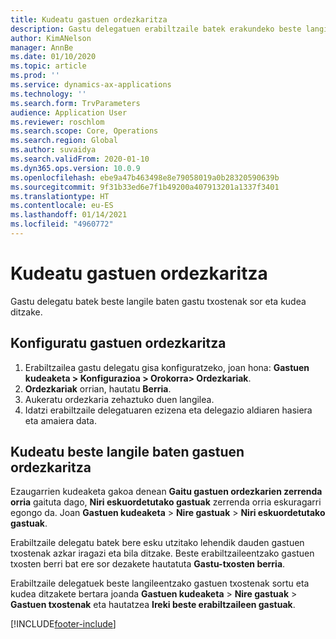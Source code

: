 ```yaml
---
title: Kudeatu gastuen ordezkaritza
description: Gastu delegatuen erabiltzaile batek erakundeko beste langile baten gastuen txostenak sor eta kudea ditzake.
author: KimANelson
manager: AnnBe
ms.date: 01/10/2020
ms.topic: article
ms.prod: ''
ms.service: dynamics-ax-applications
ms.technology: ''
ms.search.form: TrvParameters
audience: Application User
ms.reviewer: roschlom
ms.search.scope: Core, Operations
ms.search.region: Global
ms.author: suvaidya
ms.search.validFrom: 2020-01-10
ms.dyn365.ops.version: 10.0.9
ms.openlocfilehash: ebe9a47b463498e8e79058019a0b28320590639b
ms.sourcegitcommit: 9f31b33ed6e7f1b49200a407913201a1337f3401
ms.translationtype: HT
ms.contentlocale: eu-ES
ms.lasthandoff: 01/14/2021
ms.locfileid: "4960772"
---
```

# <a name="manage-expense-delegation"></a>Kudeatu gastuen ordezkaritza

Gastu delegatu batek beste langile baten gastu txostenak sor eta kudea ditzake.

## <a name="configure-expense-delegation"></a>Konfiguratu gastuen ordezkaritza

1. Erabiltzailea gastu delegatu gisa konfiguratzeko, joan hona: **Gastuen kudeaketa > Konfigurazioa > Orokorra> Ordezkariak**.
2. **Ordezkariak** orrian, hautatu **Berria**.
3. Aukeratu ordezkaria zehaztuko duen langilea. 
4. Idatzi erabiltzaile delegatuaren ezizena eta delegazio aldiaren hasiera eta amaiera data.

## <a name="manage-expense-delegation-for-another-employee"></a>Kudeatu beste langile baten gastuen ordezkaritza

Ezaugarrien kudeaketa gakoa denean **Gaitu gastuen ordezkarien zerrenda orria** gaituta dago, **Niri eskuordetutako gastuak** zerrenda orria eskuragarri egongo da. Joan **Gastuen kudeaketa** > **Nire gastuak** > **Niri eskuordetutako gastuak**.

Erabiltzaile delegatu batek bere esku utzitako lehendik dauden gastuen txostenak azkar iragazi eta bila ditzake. Beste erabiltzaileentzako gastuen txosten berri bat ere sor dezakete hautatuta **Gastu-txosten berria**.

Erabiltzaile delegatuek beste langileentzako gastuen txostenak sortu eta kudea ditzakete bertara joanda **Gastuen kudeaketa** > **Nire gastuak** > **Gastuen txostenak** eta hautatzea **Ireki beste erabiltzaileen gastuak**.


[!INCLUDE[footer-include](../includes/footer-banner.md)]